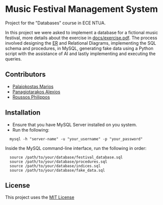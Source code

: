 # Music Festival Management System
Project for the "Databases" course in ECE NTUA.

In this project we were asked to implement a database for a fictional music festival, more details about the exercise in [docs/exercise.pdf](https://github.com/PhilipRoussos/music-festival-database-ece-ntua/blob/main/docs/exercise.pdf). The process involved designing the [ER](https://github.com/PhilipRoussos/music-festival-database-ece-ntua/blob/main/diagrams/er.pdf) and Relational Diagrams, implementing the SQL schema and procedures, in MySQL, generating fake data using a Python script with the assistance of AI and lastly implementing and executing the queries.

## Contributors
- [Palaiokostas Marios](https://github.com/Mariosplk)
- [Panagiotarakos Alexios](https://github.com/alexp9904)
- [Roussos Philippos](https://github.com/PhilipRoussos)

## Installation
- Ensure that you have MySQL Server installed on you system.
- Run the following:
```
  mysql -h "server-name" -u "your_username" -p "your_password"
```
Inside the MySQL command-line interface, run the following in order:
```
  source /path/to/your/database/festival_database.sql
  source /path/to/your/database/procedures.sql
  source /path/to/your/database/indices.sql
  source /path/to/your/database/fake_data.sql
```
## License
This project uses the [MIT License](https://github.com/PhilipRoussos/music-festival-database-ece-ntua/edit/main/LICENSE)
